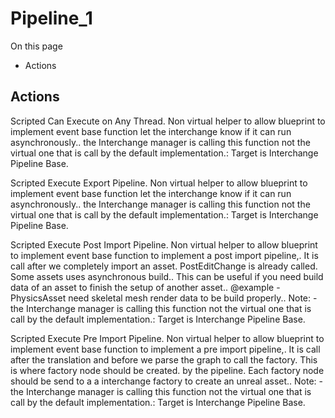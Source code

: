# Pipeline_1

On this page 

  * Actions





## Actions

Scripted Can Execute on Any Thread. Non virtual helper to allow blueprint to implement event base function let the interchange know if it can run asynchronously.. the Interchange manager is calling this function not the virtual one that is call by the default implementation.: Target is Interchange Pipeline Base.

Scripted Execute Export Pipeline. Non virtual helper to allow blueprint to implement event base function let the interchange know if it can run asynchronously.. the Interchange manager is calling this function not the virtual one that is call by the default implementation.: Target is Interchange Pipeline Base.

Scripted Execute Post Import Pipeline. Non virtual helper to allow blueprint to implement event base function to implement a post import pipeline,. It is call after we completely import an asset. PostEditChange is already called. Some assets uses asynchronous build.. This can be useful if you need build data of an asset to finish the setup of another asset.. @example - PhysicsAsset need skeletal mesh render data to be build properly.. Note: - the Interchange manager is calling this function not the virtual one that is call by the default implementation.: Target is Interchange Pipeline Base.

Scripted Execute Pre Import Pipeline. Non virtual helper to allow blueprint to implement event base function to implement a pre import pipeline,. It is call after the translation and before we parse the graph to call the factory. This is where factory node should be created. by the pipeline. Each factory node should be send to a a interchange factory to create an unreal asset.. Note: - the Interchange manager is calling this function not the virtual one that is call by the default implementation.: Target is Interchange Pipeline Base.

